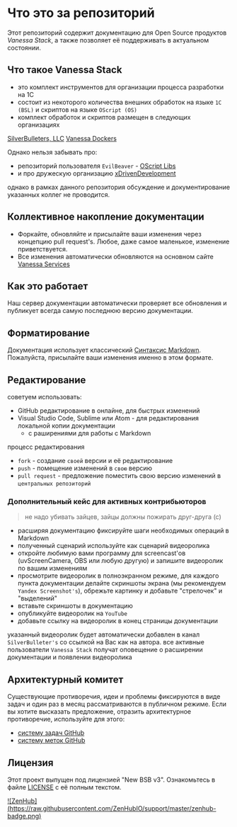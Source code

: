 ﻿# Что это за репозиторий

Этот репозиторий содержит документацию для Open Source продуктов *Vanessa Stack*, а также позволяет её поддерживать в актуальном состоянии.

## Что такое Vanessa Stack

* это комплект инструментов для организации процесса разработки на 1С
* состоит из некоторого количества внешних обработок на языке `1C (BSL)` и скриптов на языке `OScript (OS)`
* комплект обработок и скриптов размещен в следующих организациях

[SilverBulleters, LLC](https://github.com/silverbulleters)
[Vanessa Dockers](https://github.com/VanessaDockers)

Однако нельзя забывать про:

* репозиторий пользователя `EvilBeaver` - [OScript Libs](https://github.com/EvilBeaver/oscript-library)
* и про дружескую организацию [xDrivenDevelopment](https://github.com/xDrivenDevelopment)

однако в рамках данного репозитория обсуждение и документирование указанных коллег не проводится.

## Коллективное накопление документации

* Форкайте, обновляйте и присылайте ваши изменения через концепцию pull request's. Любое, даже самое маленькое, изменение приветствуется.
* Все изменения автоматически обновляются на основном сайте [Vanessa Services](http://vanessa.services/docs)

## Как это работает

Наш сервер документации автоматически проверяет все обновления и публикует всегда самую последнюю версию документации.

## Форматирование

Документация использует классический [Синтаксис Markdown](https://help.github.com/articles/markdown-basics/). Пожалуйста, присылайте ваши изменения именно в этом формате.

## Редактирование

советуем использовать:

* GitHub редактирование в онлайне, для быстрых изменений
* Visual Studio Code, Sublime или Atom - для редактирования локальной копии документации
  * с раширениями для работы с Markdown

процесс редактирования

* `fork` - создание `своей` версии и её редактирование
* `push` - помещение изменений в `свою` версию
* `pull request` - предложение поместить свою версию изменений в `центральных репозиторий`

### Дополнительный кейс для активных контрибьюторов

> не надо убивать зайцев, зайцы должны пожирать друг-друга (с)

* расширяя документацию фиксируйте шаги необходимых операций в Markdown
* полученный сценарий используйте как сценарий видеоролика
* откройте любимую вами программу для screencast'ов (uvScreenCamera, OBS или любую другую) и запишите видеоролик по вашим изменениям
* просмотрите видеоролик в полноэкранном режиме, для каждого пункта документации делайте скриншоты экрана (мы рекомендуем `Yandex Screenshot's`), обрежьте картинку и добавьте "стрелочек" и "выделений"
* вставьте скриншоты в документацию
* опубликуйте видеоролик на `YouTube`
* добавьте ссылку на видеоролик в конец страницы документации

указанный видеоролик будет автоматически добавлен в канал `SilverBulleter's` со ссылкой на Вас как на автора.
все активные пользователи `Vanessa Stack` получат оповещение о расширении документации и появлении видеоролика

## Архитектурный комитет

Существующие противоречия, идеи и проблемы фиксируются в виде задач и один раз в месяц рассматриваются в публичном режиме. Если вы хотите высказать предложение, отразить архитектурное противоречие, используйте для этого:

* [систему задач GitHub](https://github.com/silverbulleters/vanessa-services/issues)
* [систему меток GitHub](https://github.com/silverbulleters/vanessa-services/labels)

## Лицензия

Этот проект выпущен под лицензией "New BSB v3". Ознакомьтесь в файле [LICENSE](LICENSE) с её полным текстом.

[![ZenHub] (https://raw.githubusercontent.com/ZenHubIO/support/master/zenhub-badge.png)](https://zenhub.io)
